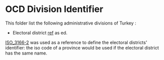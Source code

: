 # OCD Division Identifier 

This folder list the following administrative divisions of Turkey :

* Electoral district [ref](https://en.wikipedia.org/wiki/Electoral_system_of_Turkey#Electoral_districts) as ed.

[ISO_3166-2](https://en.wikipedia.org/wiki/ISO_3166-2:TR) was used as a reference to define the electoral districts' identifier: the iso code of a province would be used if the electoral district has the same name.
